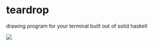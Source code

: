 # teardrop
drawing program for your terminal built out of solid haskell

![](https://i.imgur.com/54bfdhH.png)
